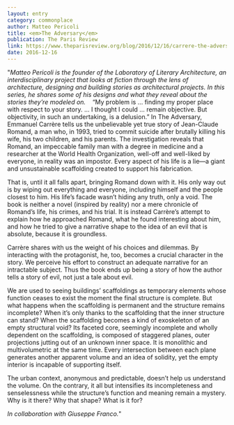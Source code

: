 ```yaml
---
layout: entry
category: commonplace
author: Matteo Pericoli
title: <em>The Adversary</em>
publication: The Paris Review
link: https://www.theparisreview.org/blog/2016/12/16/carrere-the-adversary/
date: 2016-12-16
---
```


"*Matteo Pericoli is the founder of the Laboratory of Literary Architecture, an interdisciplinary project that looks at fiction through the lens of architecture, designing and building stories as architectural projects. In this series, he shares some of his designs and what they reveal about the stories they’re modeled on.*
  
“My problem is … finding my proper place with respect to your story. … I thought I could … remain objective. But objectivity, in such an undertaking, is a delusion.” In The Adversary, Emmanuel Carrère tells us the unbelievable yet true story of Jean-Claude Romand, a man who, in 1993, tried to commit suicide after brutally killing his wife, his two children, and his parents. The investigation reveals that Romand, an impeccable family man with a degree in medicine and a researcher at the World Health Organization, well-off and well-liked by everyone, in reality was an impostor. Every aspect of his life is a lie—a giant and unsustainable scaffolding created to support his fabrication. 

That is, until it all falls apart, bringing Romand down with it. His only way out is by wiping out everything and everyone, including himself and the people closest to him. His life’s facade wasn’t hiding any truth, only a void. The book is neither a novel (inspired by reality) nor a mere chronicle of Romand’s life, his crimes, and his trial. It is instead Carrère’s attempt to explain how he approached Romand, what he found interesting about him, and how he tried to give a narrative shape to the idea of an evil that is absolute, because it is groundless.

Carrère shares with us the weight of his choices and dilemmas. By interacting with the protagonist, he, too, becomes a crucial character in the story. We perceive his effort to construct an adequate narrative for an intractable subject. Thus the book ends up being a story of how the author tells a story of evil, not just a tale about evil.

We are used to seeing buildings’ scaffoldings as temporary elements whose function ceases to exist the moment the final structure is complete. But what happens when the scaffolding is permanent and the structure remains incomplete? When it’s only thanks to the scaffolding that the inner structure can stand? When the scaffolding becomes a kind of exoskeleton of an empty structural void? Its faceted core, seemingly incomplete and wholly dependent on the scaffolding, is composed of staggered planes, outer projections jutting out of an unknown inner space. It is monolithic and multivolumetric at the same time. Every intersection between each plane generates another apparent volume and an idea of solidity, yet the empty interior is incapable of supporting itself.

The urban context, anonymous and predictable, doesn’t help us understand the volume. On the contrary, it all but intensifies its incompleteness and senselessness while the structure’s function and meaning remain a mystery. Why is it there? Why that shape? What is it for?

*In collaboration with Giuseppe Franco.*"